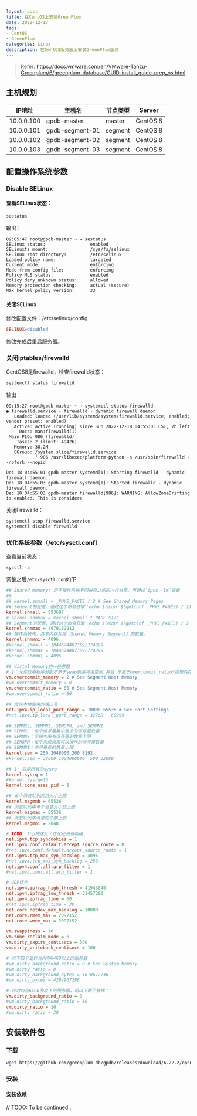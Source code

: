```yaml
---
layout: post
title: 在CentOS上安装GreenPlum
date: 2022-12-17
tags:
- CentOS
- GreenPlum
categories: Linux
description: 在CentOS服务器上安装GreenPlum服务
---
```


> Refer: https://docs.vmware.com/en/VMware-Tanzu-Greenplum/6/greenplum-database/GUID-install_guide-prep_os.html

## 主机规划

|IP地址|主机名|节点类型|Server|
|-|-|-|-|
|10.0.0.100|gpdb-master|master|CentOS 8|
|10.0.0.101|gpdb-segment-01|segment|CentOS 8|
|10.0.0.102|gpdb-segment-02|segment|CentOS 8|
|10.0.0.103|gpdb-segment-03|segment|CentOS 8|

## 配置操作系统参数

### Disable SELinux

#### 查看SELinux状态：
```bash
sestatus
```

输出：
```
09:05:47 root@gpdb-master ~ → sestatus 
SELinux status:                 enabled
SELinuxfs mount:                /sys/fs/selinux
SELinux root directory:         /etc/selinux
Loaded policy name:             targeted
Current mode:                   enforcing
Mode from config file:          enforcing
Policy MLS status:              enabled
Policy deny_unknown status:     allowed
Memory protection checking:     actual (secure)
Max kernel policy version:      33
```

#### 关闭SELinux

修改配置文件：/etc/selinux/config
```ini
SELINUX=disabled
```

修改完成后重启服务器。

### 关闭iptables/firewalld

CentOS8是firewalld，检查firewalld状态：
```bash
systemctl status firewalld
```

输出：
```
09:15:27 root@gpdb-master ~ → systemctl status firewalld
● firewalld.service - firewalld - dynamic firewall daemon
   Loaded: loaded (/usr/lib/systemd/system/firewalld.service; enabled; vendor preset: enabled)
   Active: active (running) since Sun 2022-12-18 04:55:03 CST; 7h left
     Docs: man:firewalld(1)
 Main PID: 986 (firewalld)
    Tasks: 2 (limit: 49426)
   Memory: 38.2M
   CGroup: /system.slice/firewalld.service
           └─986 /usr/libexec/platform-python -s /usr/sbin/firewalld --nofork --nopid

Dec 18 04:55:01 gpdb-master systemd[1]: Starting firewalld - dynamic firewall daemon...
Dec 18 04:55:03 gpdb-master systemd[1]: Started firewalld - dynamic firewall daemon.
Dec 18 04:55:03 gpdb-master firewalld[986]: WARNING: AllowZoneDrifting is enabled. This is considere
```

关闭Firewalld：
```bash
systemctl stop firewalld.service
systemctl disable firewalld
```

### 优化系统参数（/etc/sysctl.conf）

查看当前状态：
```
sysctl -a
```

调整之后`/etc/sysctl.con`如下：
```ini
## Shared Memory: 用于操作系统不同进程之间的内存共享。可通过`ipcs -lm`查看
##
## kernel.shmall = _PHYS_PAGES / 2 # See Shared Memory Pages
## Segment的配置，通过这个命令获取：echo $(expr $(getconf _PHYS_PAGES) / 2) 
kernel.shmall = 993697
# kernel.shmmax = kernel.shmall * PAGE_SIZE 
## Segment的配置，通过这个命令获取：echo $(expr $(getconf _PHYS_PAGES) / 2 \* $(getconf PAGE_SIZE))
kernel.shmmax = 4070182912
## 操作系统内，共享内存片段（Shared Memory Segment）的数量。
kernel.shmmni = 4096
#kernel.shmall = 18446744073692774399
#kernel.shmmax = 18446744073692774399
#kernel.shmmni = 4096

## Virtal Memory的一些参数
# 2：允许应用程序分配不多于swap剩余可用空间 并且 不高于overcommit_ratio*物理内存
vm.overcommit_memory = 2 # See Segment Host Memory
#vm.overcommit_memory = 0
vm.overcommit_ratio = 80 # See Segment Host Memory
#vm.overcommit_ratio = 50

## 允许本地使用的端口号
net.ipv4.ip_local_port_range = 10000 65535 # See Port Settings
#net.ipv4.ip_local_port_range = 32768	60999

## SEMMSL, SEMMNS, SEMOPM, and SEMMNI
## SEMMSL：每个信号量集中最多的信号量数量
## SEMMNS：系统中所有信号量的数量上限
## SEMOPM：每个系统调用可以操作的信号量数量
## SEMMNI：信号量集的数量上限
kernel.sem = 250 2048000 200 8192
#kernel.sem = 32000	1024000000	500	32000

## 1: 启用所有的sysrq
kernel.sysrq = 1
#kernel.sysrq=16
kernel.core_uses_pid = 1

## 单个消息队列的总大小上限
kernel.msgmnb = 65536
## 消息队列中单个消息大小的上限
kernel.msgmax = 65536
## 消息队列中消息的个数上限
kernel.msgmni = 2048

# TODO: tcp的这几个优化还没有明确
net.ipv4.tcp_syncookies = 1
net.ipv4.conf.default.accept_source_route = 0
#net.ipv4.conf.default.accept_source_route = 1
net.ipv4.tcp_max_syn_backlog = 4096
#net.ipv4.tcp_max_syn_backlog = 256
net.ipv4.conf.all.arp_filter = 1
#net.ipv4.conf.all.arp_filter = 1

# UDP优化
net.ipv4.ipfrag_high_thresh = 41943040
net.ipv4.ipfrag_low_thresh = 31457280
net.ipv4.ipfrag_time = 60
#net.ipv4.ipfrag_time = 30
net.core.netdev_max_backlog = 10000
net.core.rmem_max = 2097152
net.core.wmem_max = 2097152

vm.swappiness = 10
vm.zone_reclaim_mode = 0
vm.dirty_expire_centisecs = 500
vm.dirty_writeback_centisecs = 100

# 以下四个是针对内存64GB以上的服务器
#vm.dirty_background_ratio = 0 # See System Memory
#vm.dirty_ratio = 0
#vm.dirty_background_bytes = 1610612736
#vm.dirty_bytes = 4294967296

# 针对内存64GB及以下的服务器，用以下两个替代：
vm.dirty_background_ratio = 3
#vm.dirty_background_ratio = 10
vm.dirty_ratio = 10
#vm.dirty_ratio = 30
```

## 安装软件包

### 下载

```bash
wget https://github.com/greenplum-db/gpdb/releases/download/6.22.2/open-source-greenplum-db-6.22.2-rhel8-x86_64.rpm
```

### 安装

#### 安装依赖

// TODO: To be continued..